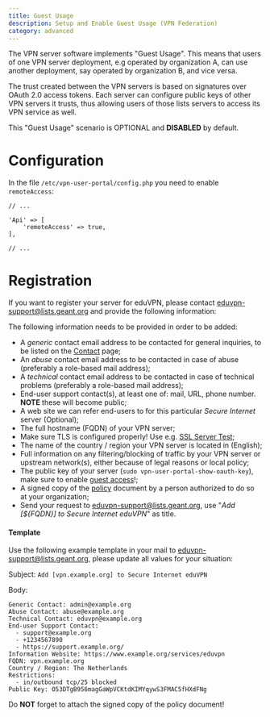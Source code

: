 ```yaml
---
title: Guest Usage
description: Setup and Enable Guest Usage (VPN Federation)
category: advanced
---
```


The VPN server software implements "Guest Usage". This means that users of one
VPN server deployment, e.g operated by organization A, can use another 
deployment, say operated by organization B, and vice versa.

The trust created between the VPN servers is based on signatures over OAuth 2.0
access tokens. Each server can configure public keys of other VPN servers it
trusts, thus allowing users of those lists servers to access its VPN service
as well.

This "Guest Usage" scenario is OPTIONAL and **DISABLED** by default.

# Configuration

In the file `/etc/vpn-user-portal/config.php` you need to enable 
`remoteAccess`:

```
// ...

'Api' => [
    'remoteAccess' => true,
],

// ...
```

# Registration

If you want to register your server for eduVPN, please contact 
[eduvpn-support@lists.geant.org](mailto:eduvpn-support@lists.geant.org) and 
provide the following information:

The following information needs to be provided in order to be added:

* A *generic* contact email address to be contacted for general inquiries, to 
  be listed on the [Contact](contact.html#server-operators) page;
* An *abuse* contact email address to be contacted in case of abuse (preferably 
  a role-based mail address);
* A *technical* contact email address to be contacted in case of technical 
  problems (preferably a role-based mail address);
* End-user support contact(s), at least one of: mail, URL, phone number.
  **NOTE** these will become public;
* A web site we can refer end-users to for this particular _Secure Internet_ 
  server (Optional);
* The full hostname (FQDN) of your VPN server;
* Make sure TLS is configured properly! Use e.g. 
  [SSL Server Test](https://www.ssllabs.com/ssltest/);
* The name of the country / region your VPN server is located in (English);
* Full information on any filtering/blocking of traffic by your VPN server or 
  upstream network(s), either because of legal reasons or local policy;
* The public key of your server (`sudo vpn-user-portal-show-oauth-key`), make
  sure to enable 
  [guest access](https://github.com/eduvpn/documentation/blob/v2/GUEST_USAGE.md)!;
* A signed copy of the 
  [policy](download/eduVPN_Compliance_Statement_1.0.pdf) document by a 
  person authorized to do so at your organization;
* Send your request to 
  [eduvpn-support@lists.geant.org](mailto:eduvpn-support@lists.geant.org), use
  "_Add [${FQDN}] to Secure Internet eduVPN_" as title.
  
#### Template

Use the following example template in your mail to 
[eduvpn-support@lists.geant.org](mailto:eduvpn-support@lists.geant.org), please
update all values for your situation:

Subject: `Add [vpn.example.org] to Secure Internet eduVPN`

Body:
```
Generic Contact: admin@example.org
Abuse Contact: abuse@example.org
Technical Contact: eduvpn@example.org
End-user Support Contact: 
  - support@example.org
  - +1234567890
  - https://support.example.org/
Information Website: https://www.example.org/services/eduvpn
FQDN: vpn.example.org
Country / Region: The Netherlands
Restrictions: 
  - in/outbound tcp/25 blocked
Public Key: O53DTgB956magGaWpVCKtdKIMYqywS3FMAC5fHXdFNg
```

Do **NOT** forget to attach the signed copy of the policy document!
